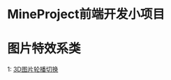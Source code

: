 # MineProject前端开发小项目<br/>
# 图片特效系类</br>
1: [3D图片轮播切换](http://htmlpreview.github.io/?https://github.com/jdxyh/webProject.io/blob/master/Images/3DchangImg/index.html)


